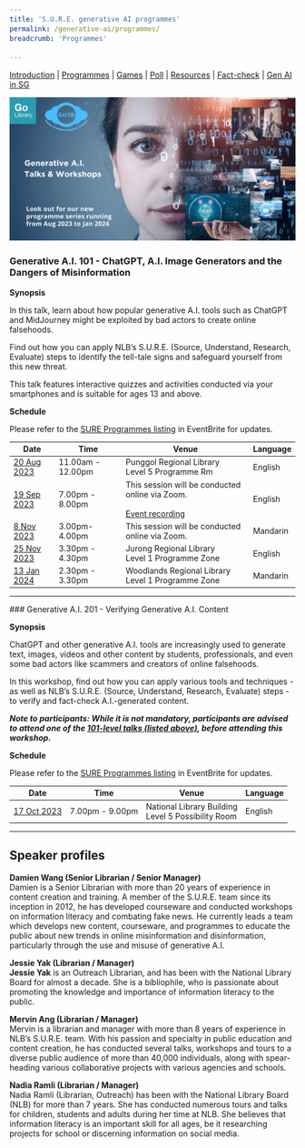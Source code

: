 ```yaml
---
title: 'S.U.R.E. generative AI programmes'
permalink: /generative-ai/programmes/
breadcrumb: 'Programmes'

---
```


[Introduction](/generative-ai/what-is-generative-ai/)  |   [Programmes](/generative-ai/programmes/)  |  [Games](/generative-ai/games/)  |  [Poll](/generative-ai/gen-ai-poll/)  | [Resources](/generative-ai/resource-toolkit/)  | [Fact-check](/generative-ai/fact-checking-tools/)  | [Gen AI in SG](/generative-ai/generative-ai-singapore/)

![](/images/eb-banner-gen-ai-2023.png)

### Generative A.I. 101 - ChatGPT, A.I. Image Generators and the Dangers of Misinformation

**Synopsis**

In this talk, learn about how popular generative A.I. tools such as ChatGPT and MidJourney might be exploited by bad actors to create online falsehoods. 

Find out how you can apply NLB’s S.U.R.E. (Source, Understand, Research, Evaluate) steps to identify the tell-tale signs and safeguard yourself from this new threat. 

This talk features interactive quizzes and activities conducted via your smartphones and is suitable for ages 13 and above.

**Schedule**

<a name="101"></a>Please refer to the [SURE Programmes listing](https://www.eventbrite.com/cc/sure-programmes-2280469) in EventBrite for updates.

| Date                                                         | Time              | Venue                                                   | Language |
| ------------------------------------------------------------ | ----------------- | ------------------------------------------------------- | -------- |
| [20 Aug 2023](https://www.eventbrite.com/e/chatgpt-ai-image-generators-and-the-dangers-of-misinformation-tickets-662081893767?aff=odcleoeventsincollection&keep_tld=1) | 11.00am - 12.00pm | Punggol Regional Library <br>Level 5 Programme Rm <br>  | English  |
| [19 Sep 2023](https://nlb-genai-19sep.eventbrite.sg )        | 7.00pm - 8.00pm   | This session will be conducted online via Zoom.<br><br>[Event recording](/blog/tech/tech0006/) | English  |
| [8 Nov 2023](https://www.eventbrite.sg/e/chinese-chatgpt-ai-image-generators-and-the-dangers-of-misinformation-tickets-671362060997?aff=oddtdtcreator) | 3.00pm-4.00pm | This session will be conducted online via Zoom.<br/> | Mandarin |
| [25 Nov 2023](https://nlb-genai-25nov.eventbrite.sg)         | 3.30pm - 4.30pm   | Jurong Regional Library  <br>Level 1 Programme Zone<br> | English  |
| [13 Jan 2024](https://nlb-genai-13jan.eventbrite.sg)   | 2.30pm - 3.30pm | Woodlands Regional Library <br>Level 1 Programme Zone<br>  | Mandarin |

<hr>
### Generative A.I. 201 - Verifying Generative A.I. Content

**Synopsis**

ChatGPT and other generative A.I. tools are increasingly used to generate text, images, videos and other content by students, professionals, and even some bad actors like scammers and creators of online falsehoods.

In this workshop, find out how you can apply various tools and techniques - as well as NLB’s S.U.R.E. (Source, Understand, Research, Evaluate) steps - to verify and fact-check A.I.-generated content.

***Note to participants: While it is not mandatory, participants are advised to attend one of the <a href="#101">101-level talks (listed above)</a>, before attending this workshop.***



**Schedule**

Please refer to the [SURE Programmes listing](https://www.eventbrite.com/cc/sure-programmes-2280469) in EventBrite for updates.

| Date                                                   | Time            | Venue                                                      | Language |
| ------------------------------------------------------ | --------------- | ---------------------------------------------------------- | -------- |
| [17 Oct 2023](https://sure-genai-17oct.eventbrite.sg/) | 7.00pm - 9.00pm | National Library  Building<br>Level 5 Possibility Room<br> | English  |

<hr>


## Speaker profiles

**Damien Wang (Senior Librarian / Senior Manager)**<br>Damien is a Senior Librarian with more than 20 years of experience in content creation and training. A member of the S.U.R.E. team since its inception in 2012, he has developed courseware and conducted workshops on information literacy and combating fake news. He currently leads a team which develops new content, courseware, and programmes to educate the public about new trends in online misinformation and disinformation, particularly through the use and misuse of generative A.I. 



**Jessie Yak (Librarian / Manager)**<br>**Jessie Yak** is an Outreach Librarian, and has been with the National Library Board for almost a decade. She is a bibliophile, who is passionate about promoting the knowledge and importance of information literacy to the public.



**Mervin Ang (Librarian / Manager)**<br>Mervin is a librarian and manager with more than 8 years of experience in NLB’s S.U.R.E. team. With his passion and specialty in public education and content creation, he has conducted several talks, workshops and tours to a diverse public audience of more than 40,000 individuals, along with spear-heading various collaborative projects with various agencies and schools.



**Nadia Ramli (Librarian / Manager)**<br>Nadia Ramli (Librarian, Outreach) has been with the National Library Board (NLB) for more than 7 years. She has conducted numerous tours and talks for children, students and adults during her time at NLB. She believes that information literacy is an important skill for all ages, be it researching projects for school or discerning information on social media.

